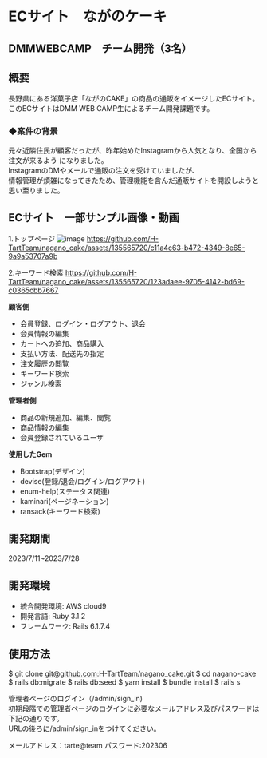 # ECサイト　ながのケーキ
## DMMWEBCAMP　チーム開発（3名）

## 概要
長野県にある洋菓子店「ながのCAKE」の商品の通販をイメージしたECサイト。 <br>
このECサイトはDMM WEB CAMP生によるチーム開発課題です。<br>

### ◆案件の背景
元々近隣住民が顧客だったが、昨年始めたInstagramから人気となり、全国から注文が来るよう
になりました。<br>
InstagramのDMやメールで通販の注文を受けていましたが、<br>
情報管理が煩雑になってきたため、管理機能を含んだ通販サイトを開設しようと思い至りました。

## ECサイト　一部サンプル画像・動画


1.トップページ
![image](https://user-images.githubusercontent.com/135488694/256717508-3ffb609c-d71c-4ab4-920f-e17892ad1145.png)
https://github.com/H-TartTeam/nagano_cake/assets/135565720/c11a4c63-b472-4349-8e65-9a9a53707a9b

2.キーワード検索
https://github.com/H-TartTeam/nagano_cake/assets/135565720/123adaee-9705-4142-bd69-c0365cbb7667

**顧客側**
- 会員登録、ログイン・ログアウト、退会
- 会員情報の編集
- カートへの追加、商品購入
- 支払い方法、配送先の指定
- 注文履歴の閲覧
- キーワード検索
- ジャンル検索

**管理者側**
- 商品の新規追加、編集、閲覧
- 商品情報の編集
- 会員登録されているユーザ

**使用したGem**
 - Bootstrap(デザイン)
 - devise(登録/退会/ログイン/ログアウト)
 - enum-help(ステータス関連)
 - kaminari(ページネーション)
 - ransack(キーワード検索)

## 開発期間
2023/7/11~2023/7/28

## 開発環境
- 統合開発環境: AWS cloud9
- 開発言語: Ruby 3.1.2
- フレームワーク: Rails 6.1.7.4

## 使用方法
$ git clone git@github.com:H-TartTeam/nagano_cake.git
$ cd nagano-cake
$ rails db:migrate
$ rails db:seed
$ yarn install
$ bundle install
$ rails s

管理者ページのログイン（/admin/sign_in)<br>
初期段階での管理者ページのログインに必要なメールアドレス及びパスワードは下記の通りです。<br>
URLの後ろに/admin/sign_inをつけてください。

メールアドレス：tarte@team
パスワード:202306
